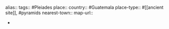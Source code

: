 alias::
tags:: #Pleiades 
place::
country:: #Guatemala 
place-type:: #[[ancient site]], #pyramids 
nearest-town::
map-url::

-